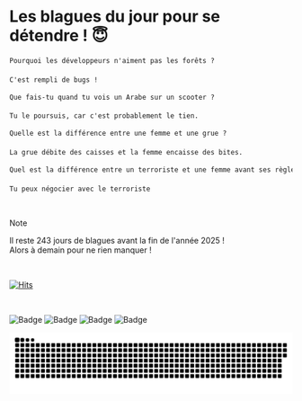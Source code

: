 
<h1>Les blagues du jour pour se détendre ! 😇</h1>

```diff
Pourquoi les développeurs n'aiment pas les forêts ?

C'est rempli de bugs !
```

```diff
Que fais-tu quand tu vois un Arabe sur un scooter ?

Tu le poursuis, car c'est probablement le tien.
```

```diff
Quelle est la différence entre une femme et une grue ?

La grue débite des caisses et la femme encaisse des bites.
```

```diff
Quel est la différence entre un terroriste et une femme avant ses règles ?

Tu peux négocier avec le terroriste
```

<br/>

> [!NOTE]
> Il reste 243 jours de blagues avant la fin de l'année 2025 ! <br/>
> Alors à demain pour ne rien manquer !

<br/>


[![Hits](https://hits.seeyoufarm.com/api/count/incr/badge.svg?url=https%3A%2F%2Fgithub.com%2FClems02%2Fhit-counter&count_bg=%23003E80&title_bg=%235C9FE1&icon=powershell.svg&icon_color=%23FFFFFF&title=Visite&edge_flat=false)](https://hits.seeyoufarm.com)


<br/>


![Badge](https://img.shields.io/badge/Last%20updated%20on-white?style=for-the-badge&logo=clockify)   ![Badge](https://img.shields.io/badge/03/05-white?style=for-the-badge) ![Badge](https://img.shields.io/badge/at-white?style=for-the-badge) ![Badge](https://img.shields.io/badge/03:22-white?style=for-the-badge)


<p align="center">
 <img width="1000" src="assets/github-snake.svg" alt="snake"/>
</p>
